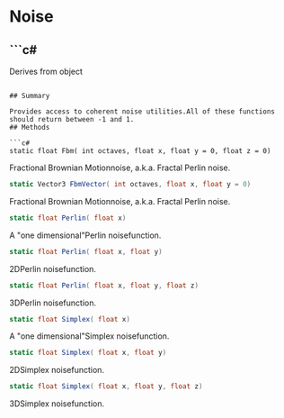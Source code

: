# Noise

## ```c#
Derives from object
```

## Summary

Provides access to coherent noise utilities.All of these functions should return between -1 and 1.
## Methods

```c#
static float Fbm( int octaves, float x, float y = 0, float z = 0) 
```
Fractional Brownian Motionnoise, a.k.a. Fractal Perlin noise.
```c#
static Vector3 FbmVector( int octaves, float x, float y = 0) 
```
Fractional Brownian Motionnoise, a.k.a. Fractal Perlin noise.
```c#
static float Perlin( float x) 
```
A "one dimensional"Perlin noisefunction.
```c#
static float Perlin( float x, float y) 
```
2DPerlin noisefunction.
```c#
static float Perlin( float x, float y, float z) 
```
3DPerlin noisefunction.
```c#
static float Simplex( float x) 
```
A "one dimensional"Simplex noisefunction.
```c#
static float Simplex( float x, float y) 
```
2DSimplex noisefunction.
```c#
static float Simplex( float x, float y, float z) 
```
3DSimplex noisefunction.

